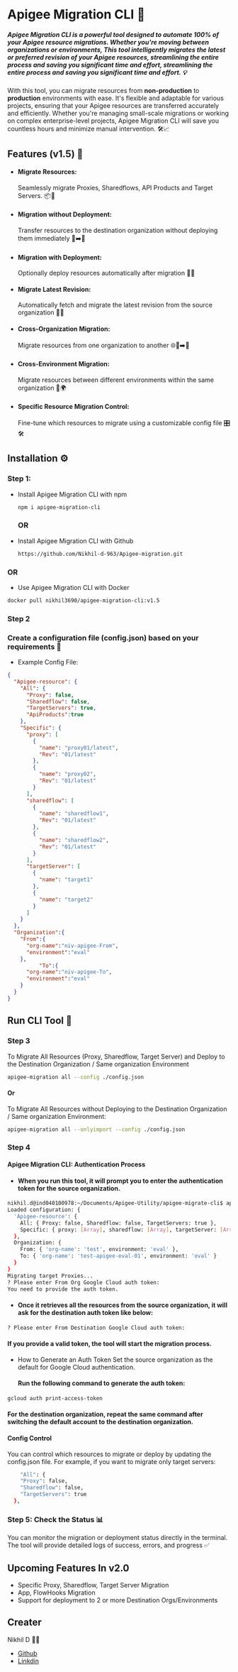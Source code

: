 
# Apigee Migration CLI  🚀

##### Apigee Migration CLI is a powerful tool designed to automate 100% of your Apigee resource migrations. Whether you're moving between organizations or environments, This tool intelligently migrates the latest or preferred revision of your Apigee resources, streamlining the entire process and saving you significant time and effort, streamlining the entire process and saving you significant time and effort. 💡
With this tool, you can migrate resources from **non-production** to **production** environments with ease. It's flexible and adaptable for various projects, ensuring that your Apigee resources are transferred accurately and efficiently. Whether you're managing small-scale migrations or working on complex enterprise-level projects, Apigee Migration CLI will save you countless hours and minimize manual intervention. 🛠️📈



## Features (v1.5)  🎯

- #### Migrate Resources:
   Seamlessly migrate Proxies, Sharedflows, API Products and Target Servers. 📦🔁
- #### Migration without Deployment:
  Transfer resources to the destination organization without deploying them immediately 🛑➡️🏁

- #### Migration with Deployment:
  Optionally deploy resources automatically after migration 🚀✅

- #### Migrate Latest Revision:
  Automatically fetch and migrate the latest revision from the source organization 🔄📄

- #### Cross-Organization Migration:
  Migrate resources from one organization to another 🌐🏢➡️🏢

- #### Cross-Environment Migration:
   Migrate resources between different environments within the same organization 🔄🌍

- #### Specific Resource Migration Control:
  Fine-tune which resources to migrate using a customizable config file 🎛️🛠️



## Installation ⚙️
### Step 1:
- Install Apigee Migration CLI with npm

  ```bash
  npm i apigee-migration-cli
  ```
  ### OR

- Install Apigee Migration CLI with Github

  ```bash
  https://github.com/Nikhil-d-963/Apigee-migration.git
  ```
 ###  OR
- Use Apigee Migration CLI with Docker

 ```bash
 docker pull nikhil3690/apigee-migration-cli:v1.5
 ```
        
### Step 2

### Create a configuration file (config.json) based on your requirements  📝
 - Example Config File:

  ```json
  {
    "Apigee-resource": {
      "All": {
        "Proxy": false,
        "Sharedflow": false,
        "TargetServers": true,
        "ApiProducts":true
      },
      "Specific": {
        "proxy": [
          {
            "name": "proxy01/latest",
            "Rev": "01/latest"
          },
          {
            "name": "proxy02",
            "Rev": "01/latest"
          }
        ],
        "sharedflow": [
          {
            "name": "sharedflow1",
            "Rev": "01/latest"
          },
          {
            "name": "sharedflow2",
            "Rev": "01/latest"
          }
        ],
        "targetServer": [
          {
            "name": "target1"
          },
          {
            "name": "target2"
          }
        ]
      }
    },
    "Organization":{
      "From":{
        "org-name":"niv-apigee-From",
        "environment":"eval"
      },
            "To":{
        "org-name":"niv-apigee-To",
        "environment":"eval"
      }
    }
  }
  ```

## Run CLI Tool  🚀


### Step 3
To Migrate All Resources (Proxy, Sharedflow, Target Server) and Deploy to the Destination Organization / Same organization Environment
  ```bash
  apigee-migration all --config ./config.json
  ```
#### Or

To Migrate All Resources without Deploying to the Destination Organization / Same organization Environment:
  ```bash
  apigee-migration all --onlyimport --config ./config.json
  ```

### Step 4
#### Apigee Migration CLI: Authentication Process
- #### When you run this tool, it will prompt you to enter the authentication token for the source organization.

```bash
nikhil.d@ind040100978:~/Documents/Apigee-Utility/apigee-migrate-cli$ apigee-migration all --config ./config.json
Loaded configuration: {
  'Apigee-resource': {
    All: { Proxy: false, Sharedflow: false, TargetServers: true },
    Specific: { proxy: [Array], sharedflow: [Array], targetServer: [Array] }
  },
  Organization: {
    From: { 'org-name': 'test', environment: 'eval' },
    To: { 'org-name': 'test-apigee-eval-01', environment: 'eval' }
  }
}
Migrating target Proxies...
? Please enter From Org Google Cloud auth token: 
You need to provide the auth token.
```
- #### Once it retrieves all the resources from the source organization, it will ask for the destination auth token like below:

```bash
? Please enter From Destination Google Cloud auth token: 
```
 #### If you provide a valid token, the tool will start the migration process.

- How to Generate an Auth Token
  Set the source organization as the default for Google Cloud authentication.

  #### Run the following command to generate the auth token:
```bash
gcloud auth print-access-token
```

#### For the destination organization, repeat the same command after switching the default account to the destination organization.








#### Config Control
You can control which resources to migrate or deploy by updating the config.json file. For example, if you want to migrate only target servers:
  ```bash
      "All": {
      "Proxy": false,
      "Sharedflow": false,
      "TargetServers": true
    },

  ```
### Step 5: Check the Status  📊
You can monitor the migration or deployment status directly in the terminal. The tool will provide detailed logs of success, errors, and progress ✅




## Upcoming Features In v2.0

- Specific Proxy, Sharedflow, Target Server Migration
- App, FlowHooks Migration
- Support for deployment to 2 or more Destination Orgs/Environments
## Creater

Nikhil D 👨‍💻

- [Github](https://github.com/Nikhil-d-963)
- [Linkdin](https://www.linkedin.com/in/nikhild1/)

